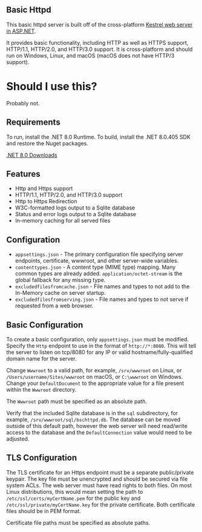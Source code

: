## Basic Httpd

This basic httpd server is built off of the cross-platform [Kestrel web server in ASP.NET](https://learn.microsoft.com/aspnet/core/fundamentals/servers/kestrel).

It provides basic functionality, including HTTP as well as HTTPS support, HTTP/1.1, HTTP/2.0, and HTTP/3.0 support. It is cross-platform and should run on Windows, Linux, and macOS (macOS does not have HTTP/3 support).

# Should I use this?

Probably not.

## Requirements

To run, install the .NET 8.0 Runtime. To build, install the .NET 8.0.405 SDK and restore the Nuget packages.

[.NET 8.0 Downloads](https://dotnet.microsoft.com/download/dotnet/8.0)

## Features

* Http and Https support
* HTTP/1.1, HTTP/2.0, and HTTP/3.0 support
* Http to Https Redirection
* W3C-formatted logs output to a Sqlite database
* Status and error logs output to a Sqlite database
* In-memory caching for all served files

## Configuration

* `appsettings.json` - The primary configuration file specifying server endpoints, certificate, wwwroot, and other server-wide variables.
* `contenttypes.json` - A content type (MIME type) mapping. Many common types are already added. `application/octet-stream` is the global fallback for any missing type.
* `excludedfilesfromcache.json` - File names and types to not add to the In-Memory cache on server startup.
* `excludedfilesfromserving.json` - File names and types to not serve if requested from a web browser.

## Basic Configuration

To create a basic configuration, only `appsettings.json` must be modified. Specify the `Http` endpoint to use in the format of `http://*:8080`. This will tell the server to listen on tcp/8080 for any IP or valid hostname/fully-qualified domain name for the server.

Change `Wwwroot` to a valid path, for example, `/srv/wwwroot` on Linux, or `/Users/username/Sites/wwwroot` on macOS, or `C:\wwwroot` on Windows. Change your `DefaultDocument` to the appropriate value for a file present within the `Wwwroot` directory.

The `Wwwroot` path must be specified as an absolute path.

Verify that the included Sqlite database is in the `sql` subdirectory, for example, `/srv/wwwroot/sql/bschttpd.db`. The database can be moved outside of this default path, however the web server will need read/write access to the database and the `DefaultConnection` value would need to be adjusted.

## TLS Configuration

The TLS certificate for an Https endpoint must be a separate public/private keypair. The key file must be unencrypted and should be secured via file system ACLs. The web server must have read rights to both files. On most Linux distributions, this would mean setting the path to `/etc/ssl/certs/myCertName.pem` for the public key and `/etc/ssl/private/myCertName.key` for the private certificate. Both certificate files should be in PEM format.

Certificate file paths must be specified as absolute paths.